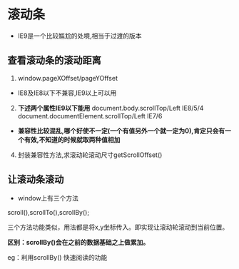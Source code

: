 # 滚动条

- IE9是一个比较尴尬的处境,相当于过渡的版本

## 查看滚动条的滚动距离

1. window.pageXOffset/pageYOffset
- IE8及IE8以下不兼容,IE9以上可以用

2. **下述两个属性IE9以下能用**
document.body.scrollTop/Left    IE8/5/4
document.documentElement.scrollTop/Left     IE7/6
- **兼容性比较混乱,哪个好使不一定(一个有值另外一个就一定为0),肯定只会有一个有效,不知道的时候就取两种值相加**

4. 封装兼容性方法,求滚动轮滚动尺寸getScrollOffset()


## 让滚动条滚动
- window上有三个方法

scroll(),scrollTo(),scrollBy();

三个方法功能类似，用法都是将x,y坐标传入。即实现让滚动轮滚动到当前位置。

**区别：scrollBy()会在之前的数据基础之上做累加。**

eg：利用scrollBy() 快速阅读的功能

